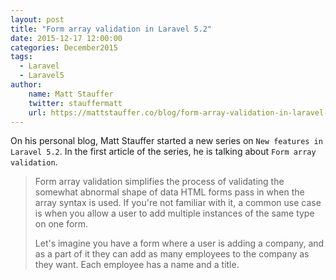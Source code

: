 ```yaml
---
layout: post
title: "Form array validation in Laravel 5.2"
date: 2015-12-17 12:00:00
categories: December2015
tags:
  - Laravel
  - Laravel5
author:
    name: Matt Stauffer
    twitter: stauffermatt
    url: https://mattstauffer.co/blog/form-array-validation-in-laravel-5-2
---
```


On his personal blog, Matt Stauffer started a new series on `New features in Laravel 5.2`. In the first article of the series, he is talking about `Form array validation`.

> Form array validation simplifies the process of validating the somewhat abnormal shape of data HTML forms pass in when the array syntax is used. If you're not familiar with it, a common use case is when you allow a user to add multiple instances of the same type on one form.
>
> Let's imagine you have a form where a user is adding a company, and as a part of it they can add as many employees to the company as they want. Each employee has a name and a title.